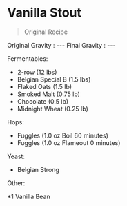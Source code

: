 Vanilla Stout
===

> Original Recipe

Original Gravity : ---
Final Gravity : ---

Fermentables:

* 2-row (12 lbs)
* Belgian Special B (1.5 lbs)
* Flaked Oats (1.5 lb)
* Smoked Malt (0.75 lb)
* Chocolate (0.5 lb)
* Midnight Wheat (0.25 lb)

Hops:

* Fuggles (1.0 oz Boil 60 minutes)
* Fuggles (1.0 oz Flameout 0 minutes)

Yeast:

* Belgian Strong

Other: 

*1 Vanilla Bean

